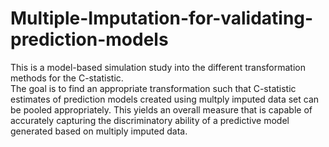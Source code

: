 # Multiple-Imputation-for-validating-prediction-models

This is a model-based simulation study into the different transformation methods for the C-statistic.  
The goal is to find an appropriate transformation such that C-statistic estimates of prediction models created using multply imputed data set can be pooled appropriately.
This yields an overall measure that is capable of accurately capturing the discriminatory ability of a predictive model generated based on multiply imputed data.
